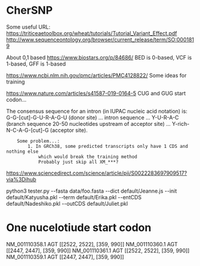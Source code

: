 # CherSNP

Some useful URL:
https://triticeaetoolbox.org/wheat/tutorials/Tutorial_Variant_Effect.pdf
http://www.sequenceontology.org/browser/current_release/term/SO:0001819

About 0,1 based
https://www.biostars.org/p/84686/
BED is 0-based, VCF is 1-based, GFF is 1-based

https://www.ncbi.nlm.nih.gov/pmc/articles/PMC4128822/
Some ideas for training

https://www.nature.com/articles/s41587-019-0164-5
CUG and GUG start codon...

The consensus sequence for an intron (in IUPAC nucleic acid notation) is: G-G-[cut]-G-U-R-A-G-U (donor site) ... intron sequence ... Y-U-R-A-C (branch sequence 20-50 nucleotides upstream of acceptor site) ... Y-rich-N-C-A-G-[cut]-G (acceptor site).


		Some problem...:
			1. In GRCh38, some predicted transcripts only have 1 CDS and nothing else
				which would break the training method
				Probably just skip all XM_***?

https://www.sciencedirect.com/science/article/pii/S0022283697909517?via%3Dihub

python3 tester.py --fasta data/foo.fasta --dict default/Jeanne.js --init default/Katyusha.pkl --term default/Erika.pkl --entCDS default/Nadeshiko.pkl --outCDS default/Juliet.pkl

# One nucelotiude start codon
NM_001110358.1 AGT [[2522, 2522], [359, 990]]
NM_001110360.1 AGT [[2447, 2447], [359, 990]]
NM_001110361.1 AGT [[2522, 2522], [359, 990]]
NM_001110359.1 AGT [[2447, 2447], [359, 990]]

